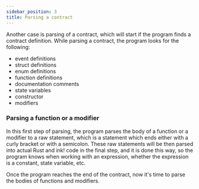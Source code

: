 ```yaml
---
sidebar_position: 3
title: Parsing a contract
---
```


Another case is parsing of a contract, which will start if the program finds a contract definition. While parsing a contract, the program looks for the following:

- event definitions
- struct definitions
- enum definitions
- function definitions
- documentation comments
- state variables
- constructor
- modifiers

### Parsing a function or a modifier

In this first step of parsing, the program parses the body of a function or a modifier to a raw statement, which is a statement which ends either with a curly bracket or with a semicolon. These raw statements will be then parsed into actual Rust and ink! code in the final step, and it is done this way, so the program knows when working with an expression, whether the expression is a constant, state variable, etc.

Once the program reaches the end of the contract, now it's time to parse the bodies of functions and modifiers.